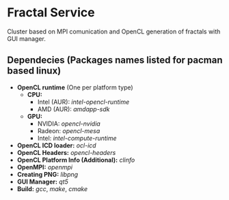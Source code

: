 # Fractal Service

Cluster based on MPI comunication and OpenCL generation of fractals with GUI manager.

## Dependecies (Packages names listed for pacman based linux)
  - **OpenCL runtime** (One per platform type)
    - **CPU:**
      - Intel (AUR): *intel-opencl-runtime*
      - AMD (AUR):   *amdapp-sdk*
    - **GPU:**
      - NVIDIA: *opencl-nvidia*
      - Radeon: *opencl-mesa*
      - Intel:  *intel-compute-runtime*
  - **OpenCL ICD loader:** *ocl-icd*
  - **OpenCL Headers:** *opencl-headers*
  - **OpenCL Platform Info (Additional):** *clinfo*
  - **OpenMPI:** *openmpi*
  - **Creating PNG:** *libpng*
  - **GUI Manager:** *qt5*
  - **Build:** *gcc*, *make*, *cmake*
